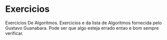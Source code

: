 # Exercicios
 Exercicios De Algoritmos.
 Exercicios e da lista de Algoritmos fornecida pelo Gustavo Guanabara.
 Pode ser que algo esteja errado entao e bom sempre verificar.

 
 
